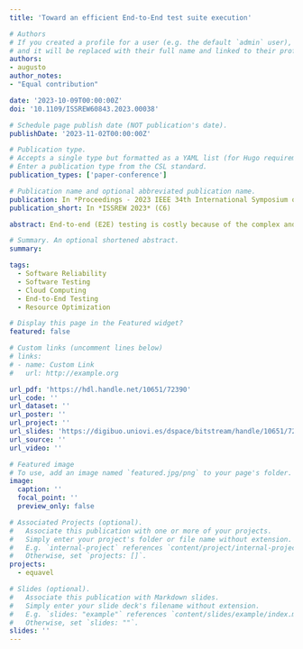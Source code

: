 ```yaml
---
title: 'Toward an efficient End-to-End test suite execution'

# Authors
# If you created a profile for a user (e.g. the default `admin` user), write the username (folder name) here
# and it will be replaced with their full name and linked to their profile.
authors:
- augusto
author_notes:
- "Equal contribution"

date: '2023-10-09T00:00:00Z'
doi: '10.1109/ISSREW60843.2023.00038'

# Schedule page publish date (NOT publication's date).
publishDate: '2023-11-02T00:00:00Z'

# Publication type.
# Accepts a single type but formatted as a YAML list (for Hugo requirements).
# Enter a publication type from the CSL standard.
publication_types: ['paper-conference']

# Publication name and optional abbreviated publication name.
publication: In *Proceedings - 2023 IEEE 34th International Symposium on Software Reliability Engineering Workshop, Firenze, Italy*
publication_short: In *ISSREW 2023* (C6)

abstract: End-to-end (E2E) testing is costly because of the complex and expensive resources that are required during the test execution coupled with the long execution times required. This becomes even more challenging when E2E test suites are integrated into a continuous integration (CI/CD) environment, where they are executed with each repository change. Migrating E2E test suite execution to the Cloud is an acknowledged trend to achieve a better cost. However, this also introduces new challenges in addition to those faced on-premises, such as selecting the most suitable services from the wide range offered by Cloud Providers, which is even more difficult considering how the test resources use the Cloud infrastructure. This thesis aims to achieve an efficient execution of the E2E test suites, reducing the number of unnecessary test resource redeployments, and the execution time, and improving the efficiency of selecting the Cloud infrastructure that best aligns with the testing objectives. We present an orchestration approach that aims to enable resource sharing and avoid unnecessary redeployments. This process involves phases like the characterization of the test resources required by the test cases and a grouping of the test cases with compatible resource usage and its scheduling in sequential-parallel to reduce redeployments-time. The orchestration approach has evolved to execute this orchestrated test suite in the Cloud, introducing a model of the E2E test suite execution in the Cloud, which allows us to represent both the test and the Cloud configuration. Using the model, we estimate and compare different Cloud infrastructures in terms of overall cost (billed by the Cloud Provider), but also the cost invested in testing and unused infrastructure (overprovisioning) to select the infrastructure best aligned with the testing objectives.

# Summary. An optional shortened abstract.
summary: 

tags: 
  - Software Reliability
  - Software Testing
  - Cloud Computing
  - End-to-End Testing
  - Resource Optimization

# Display this page in the Featured widget?
featured: false

# Custom links (uncomment lines below)
# links:
# - name: Custom Link
#   url: http://example.org

url_pdf: 'https://hdl.handle.net/10651/72390'
url_code: ''
url_dataset: ''
url_poster: ''
url_project: ''
url_slides: 'https://digibuo.uniovi.es/dspace/bitstream/handle/10651/72390/2023_09_ISSRE23_RETORCH_Presentation.pdf?sequence=5&isAllowed=y'
url_source: ''
url_video: ''

# Featured image
# To use, add an image named `featured.jpg/png` to your page's folder.
image:
  caption: ''
  focal_point: ''
  preview_only: false

# Associated Projects (optional).
#   Associate this publication with one or more of your projects.
#   Simply enter your project's folder or file name without extension.
#   E.g. `internal-project` references `content/project/internal-project/index.md`.
#   Otherwise, set `projects: []`.
projects:
  - equavel

# Slides (optional).
#   Associate this publication with Markdown slides.
#   Simply enter your slide deck's filename without extension.
#   E.g. `slides: "example"` references `content/slides/example/index.md`.
#   Otherwise, set `slides: ""`.
slides: ''
---
```


